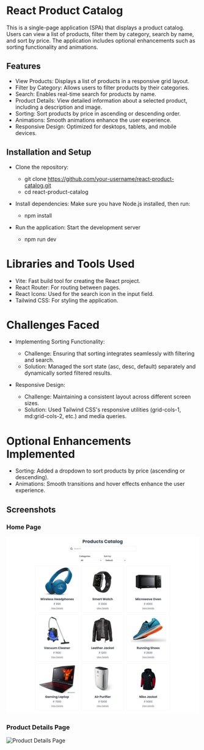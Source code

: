 # React Product Catalog

This is a single-page application (SPA) that displays a product catalog. Users can view a list of products, filter them by category, search by name, and sort by price. The application includes optional enhancements such as sorting functionality and animations.

## Features
* View Products: Displays a list of products in a responsive grid layout.
* Filter by Category: Allows users to filter products by their categories.
* Search: Enables real-time search for products by name.
* Product Details: View detailed information about a selected product, including a description and image.
* Sorting: Sort products by price in ascending or descending order.
* Animations: Smooth animations enhance the user experience.
* Responsive Design: Optimized for desktops, tablets, and mobile devices.

## Installation and Setup
* Clone the repository:
    * git clone https://github.com/your-username/react-product-catalog.git
    * cd react-product-catalog

* Install dependencies: Make sure you have Node.js installed, then run:
    * npm install

* Run the application: Start the development server
    * npm run dev 

# Libraries and Tools Used
* Vite: Fast build tool for creating the React project.
* React Router: For routing between pages.
* React Icons: Used for the search icon in the input field.
* Tailwind CSS: For styling the application.

# Challenges Faced
* Implementing Sorting Functionality:

    * Challenge: Ensuring that sorting integrates seamlessly with filtering and search.
    * Solution: Managed the sort state (asc, desc, default) separately and dynamically sorted filtered results.

* Responsive Design:

    * Challenge: Maintaining a consistent layout across different screen sizes.
    * Solution: Used Tailwind CSS's responsive utilities (grid-cols-1, md:grid-cols-2, etc.) and media queries.

# Optional Enhancements Implemented
* Sorting: Added a dropdown to sort products by price (ascending or descending).
* Animations: Smooth transitions and hover effects enhance the user experience.

## Screenshots

### Home Page
![Home Page](public/images/screenshots/home-page.png)

### Product Details Page
![Product Details Page](./images/screenshots/product-details-page.png)
